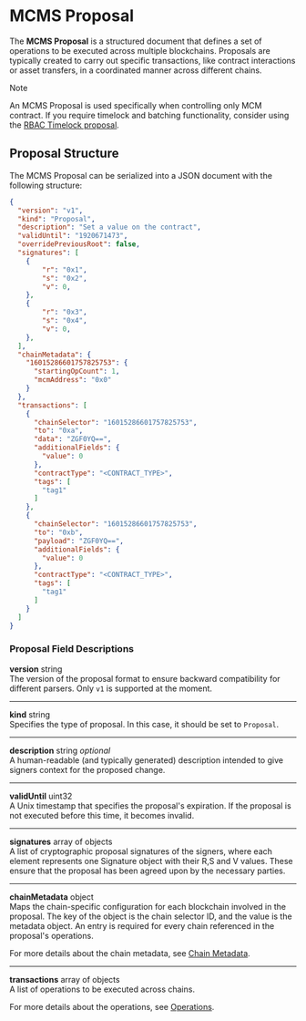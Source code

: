 # MCMS Proposal

The **MCMS Proposal** is a structured document that defines a set of operations to be executed across multiple blockchains. Proposals are typically created to carry out specific transactions, like contract interactions or asset transfers, in a coordinated manner across different chains.

> [!NOTE]
> An MCMS Proposal is used specifically when controlling only MCM contract.
> If you require timelock and batching functionality, consider using the [RBAC Timelock proposal](./timelock-proposal.md).

## Proposal Structure

The MCMS Proposal can be serialized into a JSON document with the following structure:

<!-- panels:start -->
<!-- div:left-panel -->
```json
{
  "version": "v1",
  "kind": "Proposal",
  "description": "Set a value on the contract",
  "validUntil": "1920671473",
  "overridePreviousRoot": false,
  "signatures": [
    {
        "r": "0x1",
        "s": "0x2",
        "v": 0,
    },
    {
        "r": "0x3",
        "s": "0x4",
        "v": 0,
    },
  ],
  "chainMetadata": {
    "16015286601757825753": {
      "startingOpCount": 1,
      "mcmAddress": "0x0"
    }
  },
  "transactions": [
    {
      "chainSelector": "16015286601757825753",
      "to": "0xa",
      "data": "ZGF0YQ==",
      "additionalFields": {
        "value": 0
      },
      "contractType": "<CONTRACT_TYPE>",
      "tags": [
        "tag1"
      ]
    },
    {
      "chainSelector": "16015286601757825753",
      "to": "0xb",
      "payload": "ZGF0YQ==",
      "additionalFields": {
        "value": 0
      },
      "contractType": "<CONTRACT_TYPE>",
      "tags": [
        "tag1"
      ]
    }
  ]
}
```

<!-- div:right-panel -->

### Proposal Field Descriptions

**version** string<br/>
The version of the proposal format to ensure backward compatibility for different parsers. Only `v1` is supported at the moment.

---

**kind** string<br/>
Specifies the type of proposal. In this case, it should be set to `Proposal`.

---

**description** string _optional_<br/>
A human-readable (and typically generated) description intended to give signers context for the proposed change.

---

**validUntil** uint32<br/>
A Unix timestamp that specifies the proposal's expiration. If the proposal is not executed before this time, it becomes invalid.

---

**signatures** array of objects<br/>
A list of cryptographic proposal signatures of the signers, where each element represents one Signature object with their R,S and V values. These ensure that the proposal has been agreed upon by the necessary parties.

---

**chainMetadata** object<br/>
Maps the chain-specific configuration for each blockchain involved in the proposal. The key of the object is the chain selector ID, and the value is the metadata object. An entry is required for every chain referenced in the proposal's operations.

For more details about the chain metadata, see [Chain Metadata](/key-concepts/operations-and-chain-metadata.md#chain-metadata).

---

**transactions** array of objects<br/>
A list of operations to be executed across chains.

For more details about the operations, see [Operations](/key-concepts/operations-and-chain-metadata.md#operations).
<!-- panels:end -->